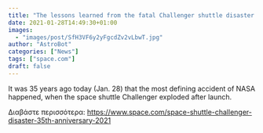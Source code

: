 ```yaml
---
title: "The lessons learned from the fatal Challenger shuttle disaster echo at NASA 35 years on"
date: 2021-01-28T14:49:30+01:00
images:
  - "images/post/SfH3VF6y2yFgcdZv2vLbwT.jpg"
author: "AstroBot"
categories: ["News"]
tags: ["space.com"]
draft: false
---
```


It was 35 years ago today (Jan. 28) that the most defining accident of NASA happened, when the space shuttle Challenger exploded after launch. 

Διαβάστε περισσότερα: https://www.space.com/space-shuttle-challenger-disaster-35th-anniversary-2021
